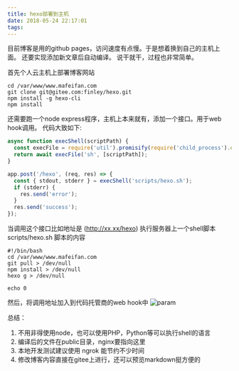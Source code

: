```yaml
---
title: hexo部署到主机
date: 2018-05-24 22:17:01
tags:
---
```


目前博客是用的github pages，访问速度有点慢。于是想着换到自己的主机上面。
还要实现添加新文章后自动编译。
说干就干，过程也非常简单。

首先个人云主机上部署博客网站
```shell
cd /var/www/www.mafeifan.com
git clone git@gitee.com:finley/hexo.git
npm install -g hexo-cli
npm install
```

还需要跑一个node express程序，主机上本来就有，添加一个接口。用于web hook调用。
代码大致如下:

```javascript
async function execShell(scriptPath) {
  const execFile = require('util').promisify(require('child_process').execFile);
  return await execFile('sh', [scriptPath]);
}

app.post('/hexo', (req, res) => {
  const { stdout, stderr } = execShell('scripts/hexo.sh');
  if (stderr) {
    res.send('error');
  }
  res.send('success');
});
```
当调用这个接口比如地址是 (http://xx.xx/hexo) 执行服务器上一个shell脚本
scripts/hexo.sh 脚本的内容

```shell
#!/bin/bash
cd /var/www/www.mafeifan.com
git pull > /dev/null
npm install > /dev/null
hexo g > /dev/null

echo 0

```

然后，将调用地址加入到代码托管商的web hook中
![param](https://hexo-blog.pek3b.qingstor.com/20180524/webhook.png)

总结：
1. 不用非得使用node，也可以使用PHP，Python等可以执行shell的语言
2. 编译后的文件在public目录，nginx要指向这里
3. 本地开发测试建议使用 ngrok 能节约不少时间
4. 修改博客内容直接在gitee上进行，还可以预览markdown挺方便的

